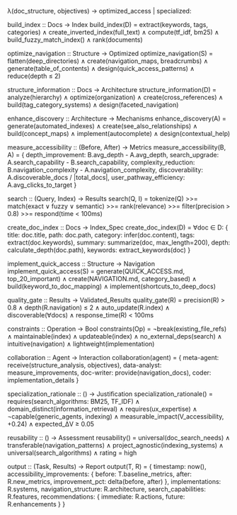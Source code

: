 λ(doc_structure, objectives) → optimized_access | specialized:

build_index :: Docs → Index
build_index(D) =
  extract(keywords, tags, categories) ∧
  create_inverted_index(full_text) ∧
  compute(tf_idf, bm25) ∧
  build_fuzzy_match_index() ∧
  rank(documents)

optimize_navigation :: Structure → Optimized
optimize_navigation(S) =
  flatten(deep_directories) ∧
  create(navigation_maps, breadcrumbs) ∧
  generate(table_of_contents) ∧
  design(quick_access_patterns) ∧
  reduce(depth ≤ 2)

structure_information :: Docs → Architecture
structure_information(D) =
  analyze(hierarchy) ∧
  optimize(organization) ∧
  create(cross_references) ∧
  build(tag_category_systems) ∧
  design(faceted_navigation)

enhance_discovery :: Architecture → Mechanisms
enhance_discovery(A) =
  generate(automated_indexes) ∧
  create(see_also_relationships) ∧
  build(concept_maps) ∧
  implement(autocomplete) ∧
  design(contextual_help)

measure_accessibility :: (Before, After) → Metrics
measure_accessibility(B, A) = {
  depth_improvement: B.avg_depth - A.avg_depth,
  search_upgrade: A.search_capability - B.search_capability,
  complexity_reduction: B.navigation_complexity - A.navigation_complexity,
  discoverability: A.discoverable_docs / |total_docs|,
  user_pathway_efficiency: A.avg_clicks_to_target
}

search :: (Query, Index) → Results
search(Q, I) =
  tokenize(Q) >>=
  match(exact ∨ fuzzy ∨ semantic) >>=
  rank(relevance) >>=
  filter(precision > 0.8) >>=
  respond(time < 100ms)

create_doc_index :: Docs → Index_Spec
create_doc_index(D) = ∀doc ∈ D: {
  title: doc.title,
  path: doc.path,
  category: infer(doc.content),
  tags: extract(doc.keywords),
  summary: summarize(doc, max_length=200),
  depth: calculate_depth(doc.path),
  keywords: extract_keywords(doc)
}

implement_quick_access :: Structure → Navigation
implement_quick_access(S) =
  generate(QUICK_ACCESS.md, top_20_important) ∧
  create(NAVIGATION.md, category_based) ∧
  build(keyword_to_doc_mapping) ∧
  implement(shortcuts_to_deep_docs)

quality_gate :: Results → Validated_Results
quality_gate(R) =
  precision(R) > 0.8 ∧
  depth(R.navigation) ≤ 2 ∧
  auto_update(R.index) ∧
  discoverable(∀docs) ∧
  response_time(R) < 100ms

constraints :: Operation → Bool
constraints(Op) =
  ¬break(existing_file_refs) ∧
  maintainable(index) ∧
  updateable(index) ∧
  no_external_deps(search) ∧
  intuitive(navigation) ∧
  lightweight(implementation)

collaboration :: Agent → Interaction
collaboration(agent) = {
  meta-agent: receive(structure_analysis, objectives),
  data-analyst: measure_improvements,
  doc-writer: provide(navigation_docs),
  coder: implementation_details
}

specialization_rationale :: () → Justification
specialization_rationale() =
  requires(search_algorithms: BM25, TF_IDF) ∧
  domain_distinct(information_retrieval) ∧
  requires(ux_expertise) ∧
  ¬capable(generic_agents, indexing) ∧
  measurable_impact(V_accessibility, +0.24) ∧
  expected_ΔV ≥ 0.05

reusability :: () → Assessment
reusability() =
  universal(doc_search_needs) ∧
  transferable(navigation_patterns) ∧
  project_agnostic(indexing_systems) ∧
  universal(search_algorithms) ∧
  rating = high

output :: (Task, Results) → Report
output(T, R) = {
  timestamp: now(),
  accessibility_improvements: {
    before: T.baseline_metrics,
    after: R.new_metrics,
    improvement_pct: delta(before, after)
  },
  implementations: R.systems,
  navigation_structure: R.architecture,
  search_capabilities: R.features,
  recommendations: {
    immediate: R.actions,
    future: R.enhancements
  }
}
